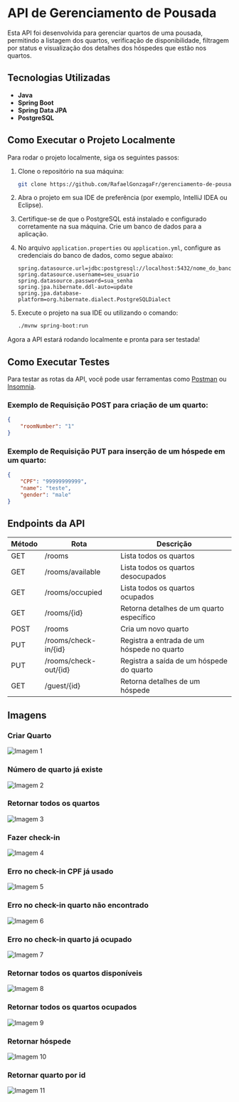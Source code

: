 # API de Gerenciamento de Pousada

Esta API foi desenvolvida para gerenciar quartos de uma pousada, permitindo a listagem dos quartos, verificação de disponibilidade, filtragem por status e visualização dos detalhes dos hóspedes que estão nos quartos.

## Tecnologias Utilizadas

- **Java**
- **Spring Boot**
- **Spring Data JPA**
- **PostgreSQL**

## Como Executar o Projeto Localmente

Para rodar o projeto localmente, siga os seguintes passos:

1. Clone o repositório na sua máquina:
    ```bash
    git clone https://github.com/RafaelGonzagaFr/gerenciamento-de-pousada
    ```

2. Abra o projeto em sua IDE de preferência (por exemplo, IntelliJ IDEA ou Eclipse).

3. Certifique-se de que o PostgreSQL está instalado e configurado corretamente na sua máquina. Crie um banco de dados para a aplicação.

4. No arquivo `application.properties` ou `application.yml`, configure as credenciais do banco de dados, como segue abaixo:

    ```properties
    spring.datasource.url=jdbc:postgresql://localhost:5432/nome_do_banco
    spring.datasource.username=seu_usuario
    spring.datasource.password=sua_senha
    spring.jpa.hibernate.ddl-auto=update
    spring.jpa.database-platform=org.hibernate.dialect.PostgreSQLDialect
    ```

5. Execute o projeto na sua IDE ou utilizando o comando:

    ```bash
    ./mvnw spring-boot:run
    ```

Agora a API estará rodando localmente e pronta para ser testada!

## Como Executar Testes

Para testar as rotas da API, você pode usar ferramentas como [Postman](https://www.postman.com/) ou [Insomnia](https://insomnia.rest/).


### Exemplo de Requisição POST para criação de um quarto:

```json
{
    "roomNumber": "1"
}
```
### Exemplo de Requisição PUT para inserção de um hóspede em um quarto:

```json
{
	"CPF": "99999999999",
	"name": "teste",
	"gender": "male"
}
```

## Endpoints da API

| Método | Rota                           | Descrição                                         |
|--------|---------------------------------|---------------------------------------------------|
| GET    | /rooms                          | Lista todos os quartos                            |
| GET    | /rooms/available                | Lista todos os quartos desocupados                |
| GET    | /rooms/occupied                 | Lista todos os quartos ocupados                   |
| GET    | /rooms/{id}                     | Retorna detalhes de um quarto específico          |
| POST   | /rooms                          | Cria um novo quarto                               |
| PUT    | /rooms/check-in/{id}            | Registra a entrada de um hóspede no quarto       |
| PUT    | /rooms/check-out/{id}           | Registra a saída de um hóspede do quarto         |
| GET    | /guest/{id}                     | Retorna detalhes de um hóspede        |


## Imagens

### Criar Quarto
![Imagem 1](./public/images/1.png)

### Número de quarto já existe
![Imagem 2](./public/images/2.png)

### Retornar todos os quartos 
![Imagem 3](./public/images/3.png)

### Fazer check-in
![Imagem 4](./public/images/4.png)

### Erro no check-in CPF já usado
![Imagem 5](./public/images/5.png)

### Erro no check-in quarto não encontrado
![Imagem 6](./public/images/6.png)

### Erro no check-in quarto já ocupado
![Imagem 7](./public/images/7.png)

### Retornar todos os quartos disponíveis
![Imagem 8](./public/images/8.png)

### Retornar todos os quartos ocupados
![Imagem 9](./public/images/9.png)

### Retornar hóspede
![Imagem 10](./public/images/10.png)

### Retornar quarto por id
![Imagem 11](./public/images/11.png)


